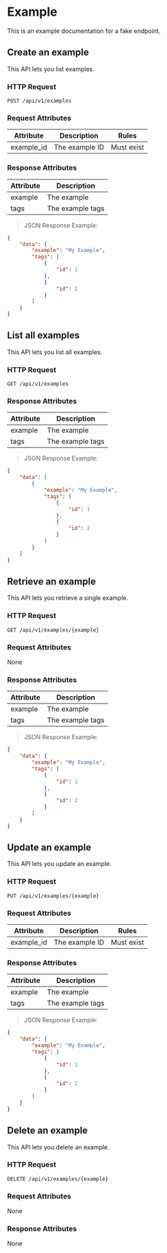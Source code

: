 # Example

This is an example documentation for a fake endpoint.

## Create an example

This API lets you list examples.

### HTTP Request

`POST /api/v1/examples`

### Request Attributes

| Attribute               | Description                   | Rules                                |
|-------------------------|-------------------------------|--------------------------------------|
| example_id              | The example ID                | Must exist                           |

### Response Attributes

| Attribute               | Description                    |
|-------------------------|--------------------------------|
| example                 | The example                    |
| tags                    | The example tags               |

> JSON Response Example:
                
```json
{
    "data": {
        "example": "My Example",
        "tags": [
            {
                "id": 1
            },
            {
                "id": 2
            }
        ]
    }
}
```

## List all examples

This API lets you list all examples.

### HTTP Request

`GET /api/v1/examples`

### Response Attributes

| Attribute               | Description                    |
|-------------------------|--------------------------------|
| example                 | The example                    |
| tags                    | The example tags               |

> JSON Response Example:
                
```json
{
    "data": [
        {
            "example": "My Example",
            "tags": [
                {
                    "id": 1
                },
                {
                    "id": 2
                }
            ]
        }
    ]
}
```

## Retrieve an example

This API lets you retrieve a single example.

### HTTP Request

`GET /api/v1/examples/{example}`

### Request Attributes

None

### Response Attributes

| Attribute               | Description                    |
|-------------------------|--------------------------------|
| example                 | The example                    |
| tags                    | The example tags               |

> JSON Response Example:
                
```json
{
    "data": {
        "example": "My Example",
        "tags": [
            {
                "id": 1
            },
            {
                "id": 2
            }
        ]
    }
}
```

## Update an example

This API lets you update an example.

### HTTP Request

`PUT /api/v1/examples/{example}`

### Request Attributes

| Attribute               | Description                   | Rules                                |
|-------------------------|-------------------------------|--------------------------------------|
| example_id              | The example ID                | Must exist                           |

### Response Attributes

| Attribute               | Description                    |
|-------------------------|--------------------------------|
| example                 | The example                    |
| tags                    | The example tags               |

> JSON Response Example:
                
```json
{
    "data": {
        "example": "My Example",
        "tags": [
            {
                "id": 1
            },
            {
                "id": 2
            }
        ]
    }
}
```

## Delete an example

This API lets you delete an example.

### HTTP Request

`DELETE /api/v1/examples/{example}`

### Request Attributes

None

### Response Attributes

None
